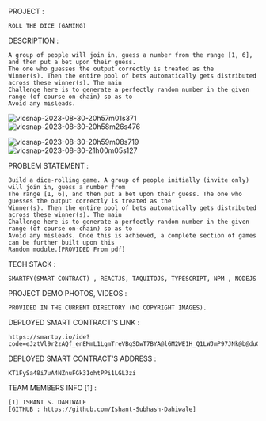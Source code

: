 PROJECT : 

	ROLL THE DICE (GAMING)

DESCRIPTION : 

	A group of people will join in, guess a number from the range [1, 6], and then put a bet upon their guess. 
	The one who guesses the output correctly is treated as the
	Winner(s). Then the entire pool of bets automatically gets distributed across these winner(s). The main
	Challenge here is to generate a perfectly random number in the given range (of course on-chain) so as to
	Avoid any misleads.

![vlcsnap-2023-08-30-20h57m01s371](https://github.com/Ishant-Subhash-Dahiwale/TezAsia-2k23/assets/127649951/5fa7cde3-51d7-4613-88db-24d5f386523d)
![vlcsnap-2023-08-30-20h58m26s476](https://github.com/Ishant-Subhash-Dahiwale/TezAsia-2k23/assets/127649951/c0daa43c-4563-41c5-8fff-daaaa93a44c6)

![vlcsnap-2023-08-30-20h59m08s719](https://github.com/Ishant-Subhash-Dahiwale/TezAsia-2k23/assets/127649951/26d5e5c3-4097-4532-a658-816bd63d0b3f)
![vlcsnap-2023-08-30-21h00m05s127](https://github.com/Ishant-Subhash-Dahiwale/TezAsia-2k23/assets/127649951/38cd1739-85c4-4b37-bd66-b17a16fd6470)


PROBLEM STATEMENT : 

	Build a dice-rolling game. A group of people initially (invite only) will join in, guess a number from
	The range [1, 6], and then put a bet upon their guess. The one who guesses the output correctly is treated as the
	Winner(s). Then the entire pool of bets automatically gets distributed across these winner(s). The main
	Challenge here is to generate a perfectly random number in the given range (of course on-chain) so as to
	Avoid any misleads. Once this is achieved, a complete section of games can be further built upon this
	Random module.[PROVIDED From pdf]



TECH STACK :

	SMARTPY(SMART CONTRACT) , REACTJS, TAQUITOJS, TYPESCRIPT, NPM , NODEJS 


PROJECT DEMO PHOTOS, VIDEOS : 

	PROVIDED IN THE CURRENT DIRECTORY (NO COPYRIGHT IMAGES).

DEPLOYED SMART CONTRACT'S LINK : 


	https://smartpy.io/ide?code=eJztVl9r2zAQf_enEMmL1LgmTreVBgSDwT7BYA@lGM2WE1H_Q1LWJmP97JNk@b@duGVlL_ODsU8_3Z3ufnc6lhY5l0CkhMviCIgAonBinqfgIFkiACvXzY_jLEHEQrojKb1xnM@i8NI8OiTUiWgMUsIyiLYOUI9eonFMQyngE5P7QMickx3FC05JdP3EmaQLZKB6624Hn@1O_XDsr68ETWIvIpJ4nGRBdkjr5RSDZlGylG7AdU_i1@AjTq_4VVr91vITLr2H8OV5BV6OaPUCOXI_oZU_xJy6ck7lgWcqUJ7MA5ZJeEKO43RMmFeYECGA3DMBFfZLnklOQom2LTf06QOlg8kggPoMrTDopzlWkZAj5QBrs4JKiCZw6ktHqwRq59ZTSBtXhYQ1dFLrnszU@sSyzPj56_cEIsuDPA4kPZXa1Me0NpNMfMlmSYLLvoV7Gj5O4lo5NPxV6ToWuQJ2siWkqhRdASZdbkE4SQUCW@fcCZTNEthj51iKPRJF0CQ5iyi_nDyruF8lE_mDFm4FbeLqh8XDcLXi1SXnvMT3YjwjxJwqgpMk@V8QQ@x7F0SPD3PSlR5_sKhTDduRnE_VR5OeiplWcOForXrazInrULqqVNDTNGEvFAQ4VxENR9QFNxCjMzt7ebm7QxNpGbhYhxOPOHK5fO8TmsG@ED1UVaY7kjOvTyps3SV7hIhzDpIEMHOFqqLbUbh2Rw27_kjL6Zy3cjt5sHkpnQRbMNhnzlsCmv7q6q8iUfevzB9pJiAc4w8CLvDX5gHjnoJep5j@@bcdbPmmHvb@XWde7GYKzkPO3U6a0Or@VUkXEmaKv8rNRcy4kB_VvKp5bVYsK81LhDQjnOVV8xYyqETw3szNrh6NH1AH7e19uPhOkzBXMVvY8g71oKDBnhkauztWOPRbnZSp7GWyZZSEYX5Q4VyUK3a8Ln_8aZzfAW6mgbWX1lWvmYSqGcd3GwLeuJZe2EceP@iSMYWJrSU0rWbzCjWbM3pe445fp8Ar77POdeyvkWurEH@otGLfNYzHvlVJUh2v_i5tBlsj7k@SsAh_4weK3t_cZqa52zeZu@2b61vrkKW6DtrB70XlK0kEbdLQ3QFGT2a3XLYxxC__IoXrgdXMT47zB3W9Qho-



DEPLOYED SMART CONTRACT'S ADDRESS : 

	KT1FySa48i7uA4NZnuFGk31ohtPPi1LGL3zi


TEAM MEMBERS INFO [1] : 
	
	[1] ISHANT S. DAHIWALE 
	[GITHUB : https://github.com/Ishant-Subhash-Dahiwale]
	
	
















